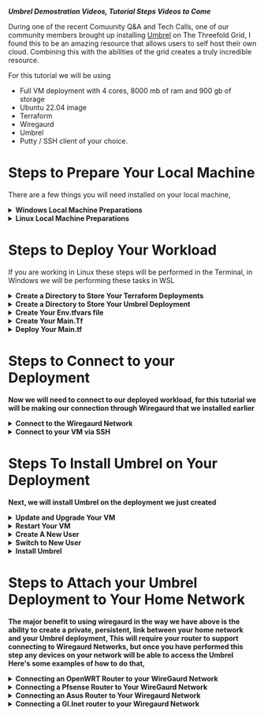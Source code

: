 

***Umbrel Demostration Videos, Tutorial Steps Videos to Come*** 


During one of the recent Comuunity Q&A and Tech Calls, one of our community members brought up installing [Umbrel](https://umbrel.com/) on The Threefold Grid, I found this to be an amazing resource that allows users to self host their own cloud. Combining this with the abilities of the grid creates a truly incredible resource.  

For this tutorial we will be using  
- Full VM deployment with 4 cores, 8000 mb of ram and 900 gb of storage
- Ubuntu 22.04 image
- Terraform 
- Wiregaurd 
- Umbrel  
- Putty / SSH client of your choice. 

# Steps to Prepare Your Local Machine 

There are a few things you will need installed on your local machine, 

<details>
    <summary><b> Windows Local Machine Preparations </b></summary>
&nbsp;
   <details>
      <summary><b>Windows - Install WSL 2 and Ubuntu 22.04 in Windows</b></summary>

- Make sure you have Windows 10 version 2004 or higher installed. You can check your version by going to Settings > System > About.
- Open the Windows PowerShell as an administrator and run the command 
```
dism.exe /online /enable-feature /featurename:Microsoft-Windows-Subsystem-Linux /all /norestart

dism.exe /online /enable-feature /featurename:VirtualMachinePlatform /all /norestart

dism.exe /online /enable-feature  /featurename:Microsoft-Hyper-V /all /norestart

# This will enable the Hyper-V, WSL and the Virtual Machine Platform features on your Windows machine.
```
- Download and install the [Linux Kernel Update Package](https://wslstorestorage.blob.core.windows.net/wslblob/wsl_update_x64.msi)
- Set default version to WSL 2 in Powershell
```
wsl --set-default-version 2
```
- Open the Microsoft Store and search for "Ubuntu 22.04 LTS" and select the version provided by Canonical Group Limited, this will download and install the Ubuntu distro on your machine.
- Open the Ubuntu app from your Start menu, this will open the Ubuntu terminal and will take a few minutes to complete the setup.
- Once the setup is complete, you will be prompted to create a new user and password.
- Run sudo apt update and sudo apt upgrade to update and upgrade all the packages on your system.
- Once done, you can now use Ubuntu 22.04 LTS on Windows through the WSL 2.

Please note that WSL 2 requires virtualization support, so make sure that virtualization is enabled in your system's BIOS settings.

That's it! You have successfully installed WSL 2 and Ubuntu 22.04 LTS on your Windows machine. Now you can use Ubuntu commands and install any package you like using apt command.
  </details>
 
  <details>
      <summary><b>Windows -  Install Terraform</b></summary> 

We Will Be installing Terraform In WSL, 

To install Terraform on WSL using apt, follow these steps:

Add the HashiCorp package signing key to your system's keyring by running the following command:
```
wget -O- https://apt.releases.hashicorp.com/gpg | gpg --dearmor | sudo tee /usr/share/keyrings/hashicorp-archive-keyring.gpg
```
Add the HashiCorp APT repository to your system's package manager by running the following command:
```
echo "deb [signed-by=/usr/share/keyrings/hashicorp-archive-keyring.gpg] https://apt.releases.hashicorp.com $(lsb_release -cs) main" | sudo tee /etc/apt/sources.list.d/hashicorp.list
```
Update your system's package list by running the following command:
```
sudo apt update
```
Install Terraform by running the following command:
```
sudo apt install terraform
```
Verify that the installation was successful by running the following command:
```
terraform --version
```
You should see the version of Terraform that you installed displayed.

Now you are ready to use Terraform to deploy the main.tf configuration file. 
  </details>

  <details>
      <summary><b>Windows - Install Putty</b></summary> 

- Download PuTTY executable file from the official website: https://www.putty.org/
- Double-click on the downloaded .exe file to start the installation process
- Follow the instructions on the installation wizard to complete the setup
- Once installed, you can open PuTTY from the Start menu or desktop shortcut

  </details>

  <details>
      <summary><b>Windows -  Install Wiregaurd</b></summary> 

- Download the WireGuard installation package for Windows from the official website: https://wireguard.com/install/
- Double-click on the downloaded .msi file to start the installation process
- Follow the on-screen instructions to complete the installation
- Once installed, you can open the WireGuard application from the Start menu or desktop shortcut

  </details>
</details>

<details>
  <summary><b> Linux Local Machine Preparations </b></summary>
&nbsp;
  <details>
      <summary><b>Linux -  Install Terraform</b></summary> 

To install Terraform on Ubuntu using apt, follow these steps:

Add the HashiCorp package signing key to your system's keyring by running the following command:
```
wget -O- https://apt.releases.hashicorp.com/gpg | gpg --dearmor | sudo tee /usr/share/keyrings/hashicorp-archive-keyring.gpg
```
Add the HashiCorp APT repository to your system's package manager by running the following command:
```
echo "deb [signed-by=/usr/share/keyrings/hashicorp-archive-keyring.gpg] https://apt.releases.hashicorp.com $(lsb_release -cs) main" | sudo tee /etc/apt/sources.list.d/hashicorp.list
```
Update your system's package list by running the following command:
```
sudo apt update
```
Install Terraform by running the following command:
```
sudo apt install terraform
```
Verify that the installation was successful by running the following command:
```
terraform --version
```
You should see the version of Terraform that you installed displayed.

Now you are ready to use Terraform to deploy the main.tf configuration file. 
  </details>

  <details>
      <summary><b>Linux -  Install Wiregaurd</b></summary> 

- Add the WireGuard PPA to your system by running the following command in terminal:
    sudo add-apt-repository ppa:wireguard/wireguard
- Update the package list with the following command:
    sudo apt update
- Install the WireGuard package with the following command:
    sudo apt install wireguard
- Load the WireGuard module into the kernel with the following command:
    sudo modprobe wireguard


  </details>
</details>

 
# Steps to Deploy Your Workload 

If you are working in Linux these steps will be performed in the Terminal, in Windows we will be performing these tasks in WSL 

<details>
&nbsp;
    <summary><b>Create a Directory to Store Your Terraform Deployments</b></summary>

Create a new directory where you want to store your Terraform deployments. This directory can be named anything you like. In this tutorial, we will create a deployments directory in this step and your deployment directory in the next. 

```
mkdir deployments
```
</details>

<details>
&nbsp;
    <summary><b>Create a Directory to Store Your Umbrel Deployment</b></summary>

Create a new directory where you want to store your Umbrel Deployment. This directory can be named anything you like. In this tutorial, we will create a deployments directory and a testdeployment subdirectory inside of it.

```
mkdir deployments/umbrel
```
</details>

<details>
&nbsp;
    <summary><b>Create Your Env.tfvars file</b></summary>

To apply the changes specified in the configuration and create the resources defined in main.tf, you will need to provide values for the variables in your configuration. You can do this by creating a .tfvars file and specifying the values you want to use.

For example, you might create a file called env1.tfvars and include the following contents:

```
MNEMONICS = "your mnemonic phrase here"
NETWORK = "main"
SSH_KEY = "your ssh key here"
```

to do this, we will use nano to create the file in the top level deployments directory 
```
nano /deployments/production.tfvars
```

</details>

<details>
&nbsp;
    <summary><b> Create Your Main.Tf </b></Summary>

you will create a "main.tf" file in your umbrel deployment directory, This file is the "recipe" for the how the grid will create your VM. I have provided an example below, in order to use it we will use nano to copy the contents into a new file in the umbrel deployment directory

```
nano /deployments/umbrel/main.tf

# Paste to contents of your main.tf into the window and press Ctrl+X to save and Y to Confirm
```

  <details>
    <summary> The "Example" Umbrel Main.tf </summary>

```console

variable "MNEMONICS" {
  type        = string
  description = "The mnemonic phrase used to generate the seed for the node."
}

variable "NETWORK" {
  type        = string
  default     = "main"
  description = "The network to connect the node to."
}

variable "SSH_KEY" {
  type = string
}


terraform {
  required_providers {
    grid = {
      source = "threefoldtech/grid"
    }
  }
}

provider "grid" {
    mnemonics = "${var.MNEMONICS}"
    network   = "${var.NETWORK}"  
}
resource "grid_network" "net1" {
    nodes = [3807]
    ip_range = "10.0.0.0/16"
    name = "Net1"
    description = "MyNetwork1"
    add_wg_access = "true"
}
resource "grid_deployment" "D1" { 
  node = 3807
  network_name = grid_network.net1.name 
  disks { 
	 name = "Disk1" 
	 size = "25" 
  } 
  disks { 
	 name = "Disk2" 
	 size = "900" 
  } 
    vms { 
    name = "VM1" 
    description = "MyVm1" 
    flist = "https://hub.grid.tf/tf-official-vms/ubuntu-22.04-lts.flist" 
    cpu = "6" 
    publicip = "false" 
    publicip6 = "false" 
    memory = "8000" 
    mounts { 
	 disk_name = "Disk1" 
	 mount_point = "/data1" 
	}
	mounts { 
	 disk_name = "Disk2" 
	 mount_point = "/data2" 
	}
	planetary = "true" 
    env_vars = { 
      SSH_KEY = "${var.SSH_KEY}" 
    } 
  } 
} 

output "wg_config1" { 
  value = grid_network.net1.access_wg_config 
} 
output "ygg_ip1" { 
   value = grid_deployment.D1.vms[0].ygg_ip 
}
output "wiregaurd_ip" {
  value = grid_deployment.D1.vms[0].ip
}
```

</details>

<details>
    <summary> Create your own Main.TF </summary>

If you would like to create your own main.tf there are a couple things you should ensure it has 
- output variable to display both the wiregaurd configuration and the VMs Wiregaurd Address.
- adequate resources for running Umbrel 

<details>
    <summary> Minnimum Specifications </summary>

The absolute minnimum specifications for Umbrel are 

- 2 Cores 
- 2094 Memory
- 25 GB disk 
- Ubuntu OS

It is likely you may need more then this depending on your intended use. 
</details>

<details>
    <summary> Recommended Specifications </summary>

For the best Experience I recommend these minnimum settings 

- 4 Cores
- 8094 Memory
- 900 GB Storage Disk 
- 100 GB OS DISK 
- Ubuntu 22.04

If you're running Umbrel OS on Bitcoin mainnet (default), the storage disk should be at least 750 GB in size (we recommend 1 TB+) so it can store the whole Bitcoin blockchain.
  </details>

</details>
</details>

<details>
&nbsp;
    <summary><b>Deploy Your Main.tf</summary>

  <details>
    <summary> Initialize The Deployment Directory </summary>

In order to prepare the Umbrel Deployment directory once we have inserted the main.tf, we will switch to the directory 

```console
cd /deployments/umbrel
```

we will then tell Terraform to initialized the directory 

```console
terraform init
```
  </details>
  <details>
  &nbsp;
    <summary> Apply Your Main.tf </summary>


```console
terraform apply -parallelism=1 -auto-approve -var-file="/deployments/production.tfvars"
```

Note: You can create multiple .tfvars files and use them to save different configurations. For example, you might create a env2.tfvars file with different values for the variables. To use this file, you would pass the path to it as the `-var-file ption when running terraform apply.

Wait for the terraform apply command to complete. This may take a few minutes. When it's finished, The VM we will be installing umbrel on will be created on the Threefold Grid.
  </details>
</details>


# Steps to Connect to your Deployment 

Now we will need to connect to our deployed workload, for this tutorial we will be making our connection through Wiregaurd that we installed earlier

<details>
&nbsp;
    <summary><b> Connect to the Wiregaurd Network</b></Summary>



<details>
    <summary><b> Retrieve Wiregaurd Configuration from Terraform </b></Summary>


This information is printed in the console after you run the "terraform apply" command, If you have lost the window navigate to your umbrel deployment directory 

```console
cd /deployments/umbrel
```
then run the "terraform output" command 

```console
terraform output
```

you will see a block of data that looks like this 

```console
[Interface]
Address = 100.64.0.2
PrivateKey = "private key"
[Peer]
PublicKey = "public key"
AllowedIPs = 10.0.0.0/16, 100.64.0.0/16
PersistentKeepalive = 25
Endpoint = 195.192.213.240:7607
```

copy this file we will pasting it into a file in the next step. 
</details>

<details> 
    <summary><b>Connect to Wiregaurd Network From Local Machine In Windows</b></summary>

- Create a new Text file with the text editor of your choice (notepad works)
- Paste the contents we copied in the last step into the file 
- Save the file with the .conf extension (wg1.conf) the name of the file will be the name of the connection 
- Open the WireGuard application from the Start menu or desktop shortcut
- Click on the add tunnel button to create a new connection 
- Select the text file you just created an open
- Connect to the VPN by clicking on the toggle switch in the WireGuard application.

</details>

<details> 
    <summary><b>Connect to Wiregaurd Network From Local Machine In linux</b></summary>

- Create a new Text file with the text editor of your choice (notepad works)
- Paste the contents we copied in the last step into the file 
- Save the file with the .conf extension (wg1.conf) the name of the file will be the name of the connection 
- Open the WireGuard application from the Start menu or desktop shortcut
- Click on the add tunnel button to create a new connection 
- Select the text file you just created an open
- Connect to the VPN by clicking on the toggle switch in the WireGuard application.

</details>
</details>

<details>
&nbsp;
    <summary><b> Connect to your VM via SSH</b></summary>

<details>
    <summary>SSH VM From Windows using Putty</summary>


https://youtu.be/NEXuWCggFB8


if you�re running Windows, you might want to use Putty to connect to your Grid VMs. This is possible, but you will need to make sure the ssh key you created your playground profile with is save in the right format. Here�s a quick step by step:


<details>
	<summary><b>Format your SSH Key For Putty Using PuttyGen</b></summary>

First run PuttyGen. Even if you already have a key you want to use, this is the best way to get the public key in the proper format. If you don�t already have a key, choose RSA and hit generate. When you�re done, hit Save private key and write the .ppk file to disk. We�ll use this file in the next step to connect.

If you already had a key or want to return to this step later, hit the Load button and select the ppk file. At the top of the PuttyGen window, you�ll see a field with the public key:

![image](https://user-images.githubusercontent.com/44621168/214651082-2b45b153-2a9b-4026-a627-1dacee5fcb77.png)

Copy the public key from this window, making sure you get everything between ssh-rsa and the key comment rsa-key... in this case. Paste that into the ssh public key field in the playground or Terraform file for your deployment. In case of the playground, also save your profile after doing this.

*Copying and pasting the public key from your ppk file will not work. There are line breaks in the file that get interpreted as extra information when they get passed to the VM. You might have success removing the line breaks manually, but copying the public key from this gui window is the simplest and most reliable way to make this work.*
</details>

Once you have your SSH key Sorted, You will be ready to

<details>
	<summary><b>Connect with Putty</b></summary>

After you�ve added the key to your playground profile or Terraform file, create your deployment. There�s no way to change the SSH key in an existing deployment, you must delete and redeploy. Copy the IP address once the deployment is successful and then open Putty.

In Putty�s config screen, navigate to Connection > SSH > Auth:

![image](https://user-images.githubusercontent.com/44621168/214651140-7dd0999b-44cb-40fd-9c00-034aa550d8af.png)

Hit Browse� and select your ppk file. Then go to Session at the top of the left nav bar and enter your VMs IP address in the Host Name (or IP address) field. Then hit the Open button at the bottom of the window to start your session. When you are prompted for a user name, enter root and you should then get access to a terminal with no password prompt.

If you�re prompted for a password, something went wrong and you won�t be able to log in. Go back and check the steps above, then feel free to post questions or problems in this thread.
  </details>
</details>

<details>
    <summary> SSH VM from Linux </summary>

Linux is natively compatible with the grid and can ssh workloads from the terminal with no additional software, once your are connected to the wiregaurd network just open a terminal and run 

```console
ssh root@your.vms.wiregaurd.ip
```

</details>
</details>

# Steps To Install Umbrel on Your Deployment 

Next, we will install Umbrel on the deployment we just created

<details>
&nbsp;
    <summary><b>Update and Upgrade Your VM</b></summary> 

After Connecting to your VM via SSH, run these commands in your terminal for Ubuntu 22.04 

```console
apt update && apt upgrade -y 
```

If you encouter an error about a grub update on a pink screen, simply press yes and proceed, this is a incompatability between that update and the hypervisor firmware, it will not affect peformance, but this error can be avoided by running this command prior to updating 

```console
apt-mark hold grub-efi-amd64-signed
```


   <details>
            <summary>Jump to Update and Upgrade Your VM Video Section</summary>

https://www.youtube.com/watch?v=FVy-nOcyKJQ&t=199s

   </details>

   <details>
            <summary>Jump to Update and Upgrade Your VM Expected Behavior Section</summary>

Console Input 


Command Success 


   </details>

</details>

<details>
&nbsp;
    <summary><b>Restart Your VM</b></summary> 

```console
reboot -f
```

<details>
        <summary>Jump to Restart Your VM Video Section</summary>

https://www.youtube.com/watch?v=FVy-nOcyKJQ&t=236s

   </details>

   <details>
            <summary>Jump to Restart Your VM Expected Behavior Section</summary>

Console Input 


Command Success 
</details>
</details>

<details>
&nbsp;
    <summary><b> Create A New User </b></summary>

We will want to create a new user and make that user a sudoer (admin) to create the New User use 

```console
adduser yourusername
```

to make that user a sudoer (admin) you will use 

```console
usermod -aG sudo yourusername
```

</details>

<details>
&nbsp;
    <summary><b> Switch to New User </b></summary> 

We will to install/run umbrel as the new user that we just created in order to switch to that user to execute the commands we will use 

```console
su yourusername
```

</details>

<details>
&nbsp;
    <summary><b>Install Umbrel</b></summary>

Umbrel Includes single command install functionality, If you've made it to this point breathe a sigh of relief once command to go, run 

```console
curl -L https://umbrel.sh | bash
```

This will install Umbrel and anytime you are connected to the wiregaurd network you will be able to access the services provided from your regular web browser at the ip addresses displayed when this script finishes
</details>

# Steps to Attach your Umbrel Deployment to Your Home  Network 

The major benefit to using wiregaurd in the way we have above is the ability to create a private, persistent, link between your home network and your Umbrel deployment, This will require your router to support connecting to Wiregaurd Networks, but once you have performed this step any devices on your network will be able to access the Umbrel Here's some examples of how to do that, 

<details>
&nbsp;
    <summary><b> Connecting an OpenWRT Router to your WireGaurd Network </b></summary>

[Openwrt Wiki Page](https://openwrt.org/docs/guide-user/services/vpn/wireguard/client)

1. Install WireGuard on OpenWRT:
   - Connect to your OpenWRT router via SSH or web interface
   - Install the WireGuard packages: 
     `opkg update`
     `opkg install luci-app-wireguard kmod-wireguard wireguard-tools`
     
2. Configure the WireGuard interface:
   - Go to the Network > Interfaces menu in the LuCI web interface
   - Click on the "Add new interface" button and select "WireGuard"
   - Fill in the interface name, private key, and peer information
   - Set the firewall zone for the WireGuard interface
   
3. Configure the routing:
   - Go to the Network > Routing menu in the LuCI web interface
   - Create a new route, select the WireGuard interface as the source and set the desired target network and gateway
   
4. Enable the WireGuard interface:
   - Go to the Network > Interfaces menu in the LuCI web interface
   - Click on the "Edit" button for the WireGuard interface
   - Change the status to "Enabled"
   - Save the changes and apply them
   
5. Test the connection:
   - Verify that the WireGuard interface has been assigned an IP address
   - Ping a remote host to verify that the routing is working
   - Check the WireGuard logs for any errors or warnings

Note: Make sure to use the information from your Terrafom Output for this Configuration
</details>

<details>
&nbsp;
    <summary><b> Connecting a Pfsense Router to Your WireGaurd Network</b></summary>

[Pfsense Wiregaurd Wiki Page](https://docs.netgate.com/pfsense/en/latest/recipes/wireguard-ra.html)

</details>

<details>
&nbsp;
    <summary><b> Connecting an Asus Router to Your Wiregaurd Network </b></summary>

[Asus FAQ Page](https://www.asus.com/support/FAQ/1048282/)
</details>

<details>
&nbsp;
    <summary><b> Connecting a Gl.Inet router to your Wiregaurd Network</b></summary>

[GL.Inet Wiregaurd Setup Page](https://docs.gl-inet.com/en/3/tutorials/wireguard_client/)

</details>

